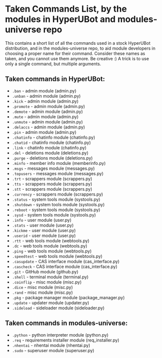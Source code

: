 # Taken Commands List, by the modules in HyperUBot and modules-universe repo

This contains a short list of all the commands used in a stock HyperUBot distribution, and in the modules-universe repo, to aid module developers in choosing a proper name for their command. Consider these names as taken, and you cannot use them anymore. Be creative :) A trick is to use only a single command, but multiple arguments.

## Taken commands in HyperUBot:

 - ``.ban`` - admin module (admin.py)
 - ``.unban`` - admin module (admin.py)
 - ``.kick`` - admin module (admin.py)
 - ``.promote`` - admin module (admin.py)
 - ``.demote`` - admin module (admin.py)
 - ``.mute`` - admin module (admin.py)
 - ``.unmute`` - admin module (admin.py)
 - ``.delaccs`` - admin module (admin.py)
 - ``.pin`` - admin module (admin.py)
 - ``.chatinfo`` - chatinfo module (chatinfo.py)
 - ``.chatid`` - chatinfo module (chatinfo.py)
 - ``.link`` - chatinfo module (chatinfo.py)
 - ``.del`` - deletions module (deletions.py)
 - ``.purge`` - deletions module (deletions.py)
 - ``.minfo`` - member info module (memberinfo.py)
 - ``.msgs`` - messages module (messages.py)
 - ``.topusers`` - messages module (messages.py)
 - ``.trt`` - scrappers module (scrappers.py)
 - ``.tts`` - scrappers module (scrappers.py)
 - ``.stt`` - scrappers module (scrappers.py)
 - ``.currency`` - scrappers module (scrappers.py)
 - ``.status`` - system tools module (systools.py)
 - ``.shutdown`` - system tools module (systools.py)
 - ``.reboot`` - system tools module (systools.py)
 - ``.sysd`` - system tools module (systools.py)
 - ``.info`` - user module (user.py)
 - ``.stats`` - user module (user.py)
 - ``.kickme`` - user module (user.py)
 - ``.userid`` - user module (user.py)
 - ``.rtt`` - web tools module (webtools.py)
 - ``.dc`` - web tools module (webtools.py)
 - ``.ping`` - web tools module (webtools.py)
 - ``.speedtest`` - web tools module (webtools.py)
 - ``.casupdate`` - CAS interface module (cas_interface.py)
 - ``.cascheck`` - CAS interface module (cas_interface.py)
 - ``.git`` - GitHub module (github.py)
 - ``.shell`` - terminal module (terminal.py)
 - ``.coinflip`` - misc module (misc.py)
 - ``.dice`` - misc module (misc.py)
 - ``.rand`` - misc module (misc.py)
 - ``.pkg`` - package manager module (package_manager.py)
 - ``.update`` - updater module (updater.py)
 - ``.sideload`` - sideloader module (sideloader.py)

## Taken commands in modules-universe:
 - ``.python`` - python interpreter module (python.py)
 - ``.req`` - requirements installer module (req_installer.py)
 - ``.nhentai`` - nhentai module (nhentai.py)
 - ``.sudo`` - superuser module (superuser.py)
